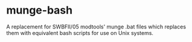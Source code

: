 # munge-bash
A replacement for SWBFII/05 modtools' munge .bat files which replaces them with equivalent bash scripts for use on Unix systems.
